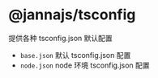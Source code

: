 # @jannajs/tsconfig

提供各种 tsconfig.json 默认配置

- `base.json` 默认 tsconfig.json 配置
- `node.json` node 环境 tsconfig.json 配置
